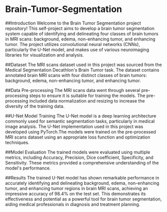 # Brain-Tumor-Segmentation
##Introduction
Welcome to the Brain Tumor Segmentation project repository! This self-project aims to develop a brain tumor segmentation system capable of identifying and delineating four classes of brain tumors in MRI scans: background, edema, non-enhancing tumor, and enhancing tumor. The project utilizes convolutional neural networks (CNNs), particularly the U-Net model, and makes use of various neuroimaging libraries for visualization and analysis.

##Dataset
The MRI scans dataset used in this project was sourced from the Medical Segmentation Decathlon's Brain Tumor task. The dataset contains annotated brain MRI scans with four distinct classes of brain tumors: background, edema, non-enhancing tumor, and enhancing tumor.

##Data Pre-processing
The MRI scans data went through several pre-processing steps to ensure it is suitable for training the models. The pre-processing included data normalization and resizing to increase the diversity of the training data.


##U-Net Model Training
The U-Net model is a deep learning architecture commonly used for semantic segmentation tasks, particularly in medical image analysis. The U-Net implementation used in this project was developed using PyTorch.The models were trained on the pre-processed MRI scans dataset using an appropriate loss function and optimization techniques.

##Model Evaluation
The trained models were evaluated using multiple metrics, including Accuracy, Precision, Dice coefficient, Specificity, and Sensitivity. These metrics provided a comprehensive understanding of the model's performance.

##Results
The trained U-Net model has shown remarkable performance in accurately identifying and delineating background, edema, non-enhancing tumor, and enhancing tumor regions in brain MRI scans, achieving an impressive accuracy of 98.4% on the test set. This demonstrates its effectiveness and potential as a powerful tool for brain tumor segmentation, aiding medical professionals in diagnosis and treatment planning.
